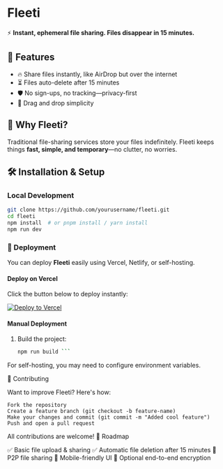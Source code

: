 # Fleeti

⚡ **Instant, ephemeral file sharing. Files disappear in 15 minutes.**  

## 🚀 Features  
- 🔥 Share files instantly, like AirDrop but over the internet  
- ⏳ Files auto-delete after 15 minutes  
- 🛡️ No sign-ups, no tracking—privacy-first  
- 📂 Drag and drop simplicity  

## 🎯 Why Fleeti?  
Traditional file-sharing services store your files indefinitely. Fleeti keeps things **fast, simple, and temporary**—no clutter, no worries.  

## 🛠️ Installation & Setup  
### Local Development  
```bash
git clone https://github.com/yourusername/fleeti.git
cd fleeti
npm install  # or pnpm install / yarn install
npm run dev
```

### 🚀 Deployment  
You can deploy **Fleeti** easily using Vercel, Netlify, or self-hosting.  

#### Deploy on Vercel  
Click the button below to deploy instantly:  

[![Deploy to Vercel](https://vercel.com/button)](https://vercel.com/import/project?template=https://github.com/felixuhmann/fleeti)

#### Manual Deployment  
1. Build the project:  
   ```bash
   npm run build ```

For self-hosting, you may need to configure environment variables.

🤝 Contributing

Want to improve Fleeti? Here's how:

    Fork the repository
    Create a feature branch (git checkout -b feature-name)
    Make your changes and commit (git commit -m "Added cool feature")
    Push and open a pull request

All contributions are welcome!
🚧 Roadmap

✅ Basic file upload & sharing
✅ Automatic file deletion after 15 minutes
🔲 P2P file sharing
🔲 Mobile-friendly UI
🔲 Optional end-to-end encryption
